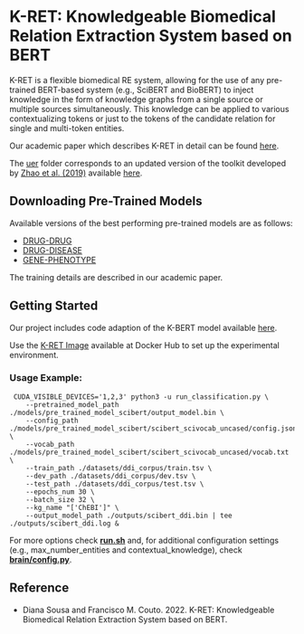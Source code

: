 # K-RET: Knowledgeable Biomedical Relation Extraction System based on BERT

K-RET is a flexible biomedical RE system, allowing for the use of any pre-trained BERT-based system (e.g., SciBERT and BioBERT) to inject knowledge in the form of knowledge graphs from a single source or multiple sources simultaneously. This knowledge can be applied to various contextualizing tokens or just to the tokens of the candidate relation for single and multi-token entities.

Our academic paper which describes K-RET in detail can be found [here]().

The [uer](/uer/) folder corresponds to an updated version of the toolkit developed by [Zhao et al. (2019)](https://aclanthology.org/D19-3041) available [here](https://github.com/dbiir/UER-py). 

## Downloading Pre-Trained Models

Available versions of the best performing pre-trained models are as follows:

* [DRUG-DRUG]()
* [DRUG-DISEASE]()
* [GENE-PHENOTYPE]()

The training details are described in our academic paper.

## Getting Started

Our project includes code adaption of the K-BERT model available [here](https://github.com/autoliuweijie/K-BERT).

Use the [K-RET Image]() available at Docker Hub to set up the experimental environment.

### Usage Example:

````
 CUDA_VISIBLE_DEVICES='1,2,3' python3 -u run_classification.py \
    --pretrained_model_path ./models/pre_trained_model_scibert/output_model.bin \
    --config_path ./models/pre_trained_model_scibert/scibert_scivocab_uncased/config.json \
    --vocab_path ./models/pre_trained_model_scibert/scibert_scivocab_uncased/vocab.txt \
    --train_path ./datasets/ddi_corpus/train.tsv \
    --dev_path ./datasets/ddi_corpus/dev.tsv \
    --test_path ./datasets/ddi_corpus/test.tsv \
    --epochs_num 30 \
    --batch_size 32 \
    --kg_name "['ChEBI']" \
    --output_model_path ./outputs/scibert_ddi.bin | tee ./outputs/scibert_ddi.log &
````

For more options check [**run.sh**](/run.sh) and, for additional configuration settings (e.g., max_number_entities and contextual_knowledge), check [**brain/config.py**](/brain/config.py).

## Reference

- Diana Sousa and Francisco M. Couto. 2022. K-RET: Knowledgeable Biomedical Relation Extraction System based on BERT.